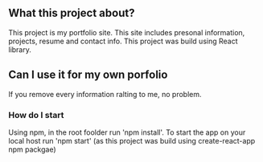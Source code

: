 ## What this project about?

This project is my portfolio site.
This site includes presonal information, projects, resume and contact info.
This project was build using React library.

## Can I use it for my own porfolio

If you remove every information ralting to me, no problem.

### How do I start

Using npm, in the root foolder run 'npm install'.
To start the app on your local host run 'npm start'
(as this project was build using create-react-app npm packgae)

